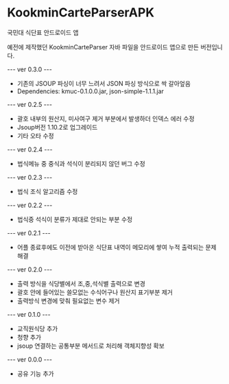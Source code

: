 # KookminCarteParserAPK
국민대 식단표 안드로이드 앱

예전에 제작했던 KookminCarteParser 자바 파일을 안드로이드 앱으로 만든 버전입니다.

--- ver 0.3.0 ---
* 기존의 JSOUP 파싱이 너무 느려서 JSON 파싱 방식으로 싹 갈아엎음
* Dependencies: kmuc-0.1.0.0.jar, json-simple-1.1.1.jar

--- ver 0.2.5 ---
* 괄호 내부의 원산지, 미사여구 제거 부분에서 발생하더 인덱스 에러 수정
* Jsoup버전 1.10.2로 업그레이드
* 기타 오타 수정

--- ver 0.2.4 ---
* 법식메뉴 중 중식과 석식이 분리되지 않던 버그 수정

--- ver 0.2.3 ---
* 법식 조식 알고리즘 수정

--- ver 0.2.2 ---
* 법식중 석식이 분류가 제대로 안되는 부분 수정

--- ver 0.2.1 ---
* 어플 종료후에도 이전에 받아온 식단표 내역이 메모리에 쌓여 누적 출력되는 문제 해결

--- ver 0.2.0 ---
* 출력 방식을 식당별에서 조,중,석식별 출력으로 변경
* 괄호 안에 들어있는 쓸모없는 수식어구나 원산지 표기부분 제거
* 출력방식 변경에 맞춰 필요없는 변수 제거

--- ver 0.1.0 ---
* 교직원식당 추가
* 청향 추가
* jsoup 연결하는 공통부분 메서드로 처리해 객체지향성 확보

--- ver 0.0.0 ---
* 공유 기능 추가
